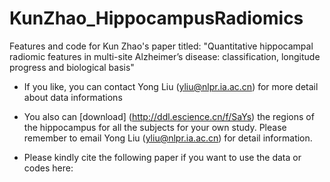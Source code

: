 # KunZhao_HippocampusRadiomics
Features and code for Kun Zhao's paper titled: "Quantitative hippocampal radiomic features in multi-site Alzheimer’s disease: classification, longitude progress and biological basis"
* If you like, you can contact Yong Liu (yliu@nlpr.ia.ac.cn) for more detail about data informations
* You also can [download] (http://ddl.escience.cn/f/SaYs) the regions of the hippocampus for all the subjects for your own study. Please remember to email Yong Liu (yliu@nlpr.ia.ac.cn) for detail information.

* Please kindly cite the following paper if you want to use the data or codes here:



